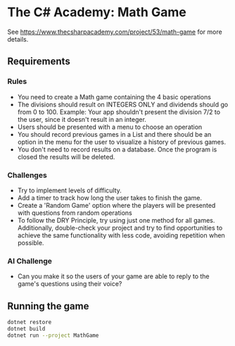 # The C# Academy: Math Game

See https://www.thecsharpacademy.com/project/53/math-game for more details.

## Requirements

### Rules

* You need to create a Math game containing the 4 basic operations
* The divisions should result on INTEGERS ONLY and dividends should go from 0 to 100. Example: Your app shouldn't present the division 7/2 to the user, since it doesn't result in an integer.
* Users should be presented with a menu to choose an operation
* You should record previous games in a List and there should be an option in the menu for the user to visualize a history of previous games.
* You don't need to record results on a database. Once the program is closed the results will be deleted.

### Challenges

* Try to implement levels of difficulty.
* Add a timer to track how long the user takes to finish the game.
* Create a 'Random Game' option where the players will be presented with questions from random operations
* To follow the DRY Principle, try using just one method for all games. Additionally, double-check your project and try to find opportunities to achieve the same functionality with less code, avoiding repetition when possible.

### AI Challenge

* Can you make it so the users of your game are able to reply to the game's questions using their voice?

## Running the game

```bash
dotnet restore
dotnet build
dotnet run --project MathGame
```
